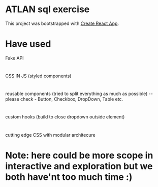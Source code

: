 # ATLAN sql exercise

This project was bootstrapped with [Create React App](https://github.com/facebook/create-react-app).

# Have used
Fake API 
#
CSS IN JS (styled components)
#
reusable components (tried to split everything as much as possible) -- please check - Button, Checkbox, DropDown, Table etc.
#
custom hooks (build to close dropdown outside element)
#
cutting edge CSS with modular architecure
# Note: here could be more scope in interactive and exploration but we both have'nt too much time :)
